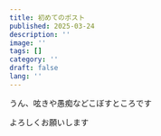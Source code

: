 ```yaml
---
title: 初めてのポスト
published: 2025-03-24
description: ''
image: ''
tags: []
category: ''
draft: false 
lang: ''
---
```


うん、呟きや愚痴などこぼすところです

よろしくお願いします
